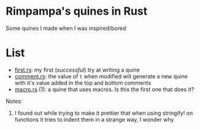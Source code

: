 # Rimpampa's quines in Rust
Some quines I made when I was inspired/bored

# List
* [first.rs](/first.rs): my first (*successful*) try at writing a quine
* [comment.rs](/comment.rs): the value of `t` when modified will generate a new quine with it's value added in the top and bottom comments
* [macro.rs](/macro.rs) (1): a quine that uses macros. Is this the first one that does it?


Notes:
1. I found out while trying to make it prettier that when using stringify! on functions it tries to indent them in a strange way, I wonder why
